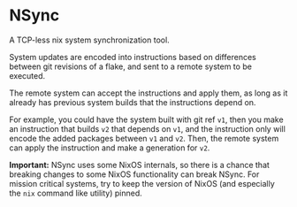 # NSync

A TCP-less nix system synchronization tool.

System updates are encoded into instructions based on differences between git revisions of a flake, and sent to a remote system to be executed.

The remote system can accept the instructions and apply them, as long as it already has previous system builds that the instructions depend on.

For example, you could have the system built with git ref `v1`, then you make an instruction that builds `v2` that depends on `v1`, and the instruction only will encode the added packages between `v1` and `v2`. Then, the remote system can apply the instruction and make a generation for `v2`.

**Important:** NSync uses some NixOS internals, so there is a chance that breaking changes to some NixOS functionality can break NSync. For mission critical systems, try to keep the version of NixOS (and especially the `nix` command like utility) pinned.

